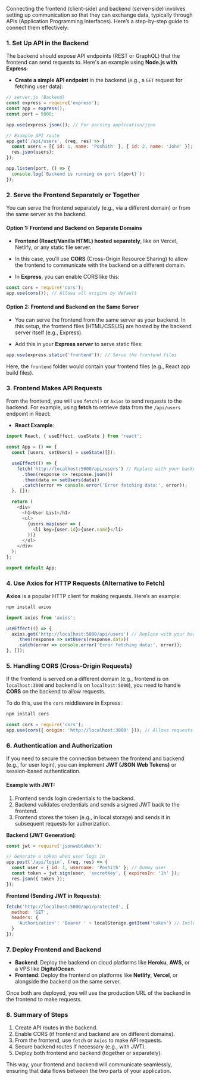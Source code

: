 Connecting the frontend (client-side) and backend (server-side) involves setting up communication so that they can exchange data, typically through APIs (Application Programming Interfaces). Here’s a step-by-step guide to connect them effectively:

### 1. **Set Up API in the Backend**

The backend should expose API endpoints (REST or GraphQL) that the frontend can send requests to. Here's an example using **Node.js with Express**:

- **Create a simple API endpoint** in the backend (e.g., a `GET` request for fetching user data):

```js
// server.js (Backend)
const express = require('express');
const app = express();
const port = 5000;

app.use(express.json()); // For parsing application/json

// Example API route
app.get('/api/users', (req, res) => {
  const users = [{ id: 1, name: 'Poshith' }, { id: 2, name: 'John' }];
  res.json(users);
});

app.listen(port, () => {
  console.log(`Backend is running on port ${port}`);
});
```

### 2. **Serve the Frontend Separately or Together**
You can serve the frontend separately (e.g., via a different domain) or from the same server as the backend.

#### Option 1: **Frontend and Backend on Separate Domains**

- **Frontend (React/Vanilla HTML) hosted separately**, like on Vercel, Netlify, or any static file server.
- In this case, you’ll use **CORS** (Cross-Origin Resource Sharing) to allow the frontend to communicate with the backend on a different domain.

- In **Express**, you can enable CORS like this:

```js
const cors = require('cors');
app.use(cors()); // Allows all origins by default
```

#### Option 2: **Frontend and Backend on the Same Server**

- You can serve the frontend from the same server as your backend. In this setup, the frontend files (HTML/CSS/JS) are hosted by the backend server itself (e.g., Express).

- Add this in your **Express server** to serve static files:
  
```js
app.use(express.static('frontend')); // Serve the frontend files
```

Here, the `frontend` folder would contain your frontend files (e.g., React app build files).

### 3. **Frontend Makes API Requests**

From the frontend, you will use `fetch()` or `Axios` to send requests to the backend. For example, using **fetch** to retrieve data from the `/api/users` endpoint in React:

- **React Example**:

```js
import React, { useEffect, useState } from 'react';

const App = () => {
  const [users, setUsers] = useState([]);

  useEffect(() => {
    fetch('http://localhost:5000/api/users') // Replace with your backend URL
      .then(response => response.json())
      .then(data => setUsers(data))
      .catch(error => console.error('Error fetching data:', error));
  }, []);

  return (
    <div>
      <h1>User List</h1>
      <ul>
        {users.map(user => (
          <li key={user.id}>{user.name}</li>
        ))}
      </ul>
    </div>
  );
};

export default App;
```

### 4. **Use Axios for HTTP Requests (Alternative to Fetch)**

**Axios** is a popular HTTP client for making requests. Here’s an example:

```bash
npm install axios
```

```js
import axios from 'axios';

useEffect(() => {
  axios.get('http://localhost:5000/api/users') // Replace with your backend URL
    .then(response => setUsers(response.data))
    .catch(error => console.error('Error fetching data:', error));
}, []);
```

### 5. **Handling CORS (Cross-Origin Requests)**

If the frontend is served on a different domain (e.g., frontend is on `localhost:3000` and backend is on `localhost:5000`), you need to handle **CORS** on the backend to allow requests.

To do this, use the `cors` middleware in Express:

```bash
npm install cors
```

```js
const cors = require('cors');
app.use(cors({ origin: 'http://localhost:3000' })); // Allows requests only from frontend domain
```

### 6. **Authentication and Authorization**
If you need to secure the connection between the frontend and backend (e.g., for user login), you can implement **JWT (JSON Web Tokens)** or session-based authentication.

#### **Example with JWT**:
1. Frontend sends login credentials to the backend.
2. Backend validates credentials and sends a signed JWT back to the frontend.
3. Frontend stores the token (e.g., in local storage) and sends it in subsequent requests for authorization.

**Backend (JWT Generation)**:
```js
const jwt = require('jsonwebtoken');

// Generate a token when user logs in
app.post('/api/login', (req, res) => {
  const user = { id: 1, username: 'Poshith' }; // Dummy user
  const token = jwt.sign(user, 'secretKey', { expiresIn: '1h' });
  res.json({ token });
});
```

**Frontend (Sending JWT in Requests)**:
```js
fetch('http://localhost:5000/api/protected', {
  method: 'GET',
  headers: {
    'Authorization': 'Bearer ' + localStorage.getItem('token') // Include token in request
  }
});
```

### 7. **Deploy Frontend and Backend**
- **Backend**: Deploy the backend on cloud platforms like **Heroku**, **AWS**, or a VPS like **DigitalOcean**.
- **Frontend**: Deploy the frontend on platforms like **Netlify**, **Vercel**, or alongside the backend on the same server.

Once both are deployed, you will use the production URL of the backend in the frontend to make requests.

### 8. **Summary of Steps**
1. Create API routes in the backend.
2. Enable CORS (if frontend and backend are on different domains).
3. From the frontend, use `fetch` or `Axios` to make API requests.
4. Secure backend routes if necessary (e.g., with JWT).
5. Deploy both frontend and backend (together or separately).

This way, your frontend and backend will communicate seamlessly, ensuring that data flows between the two parts of your application.